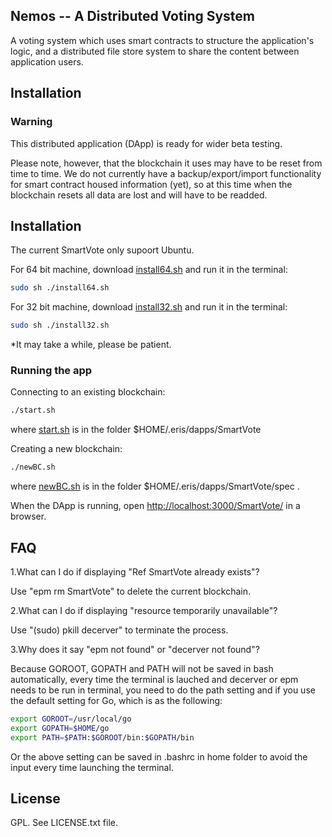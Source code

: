## Nemos -- A Distributed Voting System

A voting system which uses smart contracts to structure the application's logic, and a distributed file store system to share the content between application users.

## Installation

### Warning

This distributed application (DApp) is ready for wider beta testing.

Please note, however, that the blockchain it uses may have to be reset from time to time. We do not currently have a backup/export/import functionality for smart contract housed information (yet), so at this time when the blockchain resets all data are lost and will have to be readded.

## Installation
The current SmartVote only supoort Ubuntu.

For 64 bit machine, download [install64.sh](https://github.com/netparty-france/nemos.io/blob/master/install64.sh) and run it in the terminal:

```bash
sudo sh ./install64.sh
```

For 32 bit machine, download [install32.sh](https://github.com/netparty-france/nemos.io/blob/master/install32.sh) and run it in the terminal:

```bash
sudo sh ./install32.sh
```

*It may take a while, please be patient.

### Running the app

Connecting to an existing blockchain:

```bash
./start.sh
```

where [start.sh](https://github.com/NetParty-France/Nemos.io/blob/master/start.sh) is in the folder $HOME/.eris/dapps/SmartVote

Creating a new blockchain:

```bash
./newBC.sh
```

where [newBC.sh](https://github.com/NetParty-France/Nemos.io/blob/master/spec/newBC.sh) is in the folder $HOME/.eris/dapps/SmartVote/spec .

When the DApp is running, open [http://localhost:3000/SmartVote/](http://localhost:3000/SmartVote/) in a browser.

## FAQ

1.What can I do if displaying "Ref SmartVote already exists"?

Use "epm rm SmartVote" to delete the current blockchain.

2.What can I do if displaying "resource temporarily unavailable"?

Use "(sudo) pkill decerver" to terminate the process.

3.Why does it say "epm not found" or "decerver not found"?

Because GOROOT, GOPATH and PATH will not be saved in bash automatically, every time the terminal is lauched and decerver or epm needs to be run in terminal, you need to do the path setting and if you use the default setting for Go, which is as the following:

```bash
export GOROOT=/usr/local/go
export GOPATH=$HOME/go
export PATH=$PATH:$GOROOT/bin:$GOPATH/bin
```

Or the above setting can be saved in .bashrc in home folder to avoid the input every time launching the terminal.

## License

GPL. See LICENSE.txt file.
